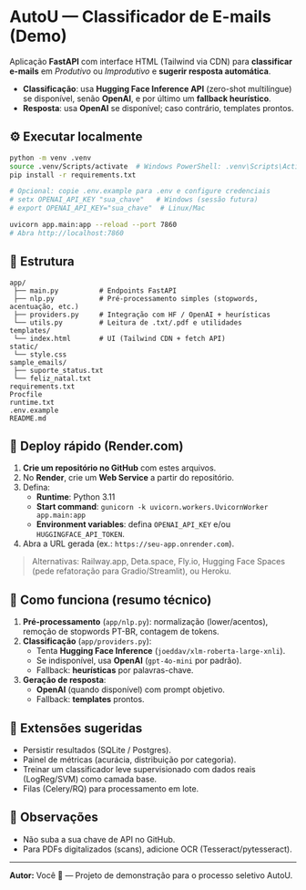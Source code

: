 # AutoU — Classificador de E-mails (Demo)

Aplicação **FastAPI** com interface HTML (Tailwind via CDN) para **classificar e-mails** em _Produtivo_ ou _Improdutivo_ e **sugerir resposta automática**.

- **Classificação**: usa **Hugging Face Inference API** (zero-shot multilíngue) se disponível, senão **OpenAI**, e por último um **fallback heurístico**.
- **Resposta**: usa **OpenAI** se disponível; caso contrário, templates prontos.

## ⚙️ Executar localmente

```bash
python -m venv .venv
source .venv/Scripts/activate  # Windows PowerShell: .venv\Scripts\Activate.ps1
pip install -r requirements.txt

# Opcional: copie .env.example para .env e configure credenciais
# setx OPENAI_API_KEY "sua_chave"   # Windows (sessão futura)
# export OPENAI_API_KEY="sua_chave"  # Linux/Mac

uvicorn app.main:app --reload --port 7860
# Abra http://localhost:7860
```

## 📁 Estrutura

```
app/
 ├── main.py          # Endpoints FastAPI
 ├── nlp.py           # Pré-processamento simples (stopwords, acentuação, etc.)
 ├── providers.py     # Integração com HF / OpenAI + heurísticas
 └── utils.py         # Leitura de .txt/.pdf e utilidades
templates/
 └── index.html       # UI (Tailwind CDN + fetch API)
static/
 └── style.css
sample_emails/
 ├── suporte_status.txt
 └── feliz_natal.txt
requirements.txt
Procfile
runtime.txt
.env.example
README.md
```

## 🚀 Deploy rápido (Render.com)

1. **Crie um repositório no GitHub** com estes arquivos.
2. No **Render**, crie um **Web Service** a partir do repositório.
3. Defina:
   - **Runtime**: Python 3.11
   - **Start command**: `gunicorn -k uvicorn.workers.UvicornWorker app.main:app`
   - **Environment variables**: defina `OPENAI_API_KEY` e/ou `HUGGINGFACE_API_TOKEN`.
4. Abra a URL gerada (ex.: `https://seu-app.onrender.com`).

> Alternativas: Railway.app, Deta.space, Fly.io, Hugging Face Spaces (pede refatoração para Gradio/Streamlit), ou Heroku.

## 🧪 Como funciona (resumo técnico)

1. **Pré-processamento** (`app/nlp.py`): normalização (lower/acentos), remoção de stopwords PT-BR, contagem de tokens.
2. **Classificação** (`app/providers.py`):
   - Tenta **Hugging Face Inference** (`joeddav/xlm-roberta-large-xnli`).
   - Se indisponível, usa **OpenAI** (`gpt-4o-mini` por padrão).
   - Fallback: **heurísticas** por palavras-chave.
3. **Geração de resposta**:
   - **OpenAI** (quando disponível) com prompt objetivo.
   - Fallback: **templates** prontos.

## 🧩 Extensões sugeridas

- Persistir resultados (SQLite / Postgres).
- Painel de métricas (acurácia, distribuição por categoria).
- Treinar um classificador leve supervisionado com dados reais (LogReg/SVM) como camada base.
- Filas (Celery/RQ) para processamento em lote.

## 🔐 Observações

- Não suba a sua chave de API no GitHub.
- Para PDFs digitalizados (scans), adicione OCR (Tesseract/pytesseract).

---

**Autor:** Você 🙂 — Projeto de demonstração para o processo seletivo AutoU.
